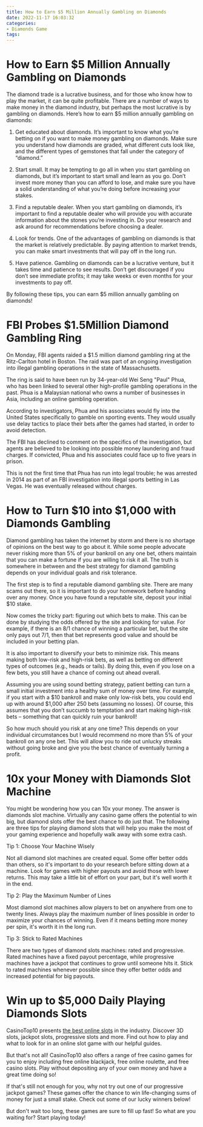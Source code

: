 ```yaml
---
title: How to Earn $5 Million Annually Gambling on Diamonds 
date: 2022-11-17 16:03:32
categories:
- Diamonds Game
tags:
---
```



#  How to Earn $5 Million Annually Gambling on Diamonds 

The diamond trade is a lucrative business, and for those who know how to play the market, it can be quite profitable. There are a number of ways to make money in the diamond industry, but perhaps the most lucrative is by gambling on diamonds. Here’s how to earn $5 million annually gambling on diamonds:

1. Get educated about diamonds. It’s important to know what you’re betting on if you want to make money gambling on diamonds. Make sure you understand how diamonds are graded, what different cuts look like, and the different types of gemstones that fall under the category of “diamond.”

2. Start small. It may be tempting to go all in when you start gambling on diamonds, but it’s important to start small and learn as you go. Don’t invest more money than you can afford to lose, and make sure you have a solid understanding of what you’re doing before increasing your stakes.

3. Find a reputable dealer. When you start gambling on diamonds, it’s important to find a reputable dealer who will provide you with accurate information about the stones you’re investing in. Do your research and ask around for recommendations before choosing a dealer.

4. Look for trends. One of the advantages of gambling on diamonds is that the market is relatively predictable. By paying attention to market trends, you can make smart investments that will pay off in the long run.

5. Have patience. Gambling on diamonds can be a lucrative venture, but it takes time and patience to see results. Don’t get discouraged if you don’t see immediate profits; it may take weeks or even months for your investments to pay off.

By following these tips, you can earn $5 million annually gambling on diamonds!

#  FBI Probes $1.5Million Diamond Gambling Ring 

On Monday, FBI agents raided a $1.5 million diamond gambling ring at the Ritz-Carlton hotel in Boston. The raid was part of an ongoing investigation into illegal gambling operations in the state of Massachusetts.

The ring is said to have been run by 34-year-old Wei Seng "Paul" Phua, who has been linked to several other high-profile gambling operations in the past. Phua is a Malaysian national who owns a number of businesses in Asia, including an online gambling operation.

According to investigators, Phua and his associates would fly into the United States specifically to gamble on sporting events. They would usually use delay tactics to place their bets after the games had started, in order to avoid detection.

The FBI has declined to comment on the specifics of the investigation, but agents are believed to be looking into possible money laundering and fraud charges. If convicted, Phua and his associates could face up to five years in prison.

This is not the first time that Phua has run into legal trouble; he was arrested in 2014 as part of an FBI investigation into illegal sports betting in Las Vegas. He was eventually released without charges.

#  How to Turn $10 into $1,000 with Diamonds Gambling 

Diamond gambling has taken the internet by storm and there is no shortage of opinions on the best way to go about it. While some people advocate never risking more than 5% of your bankroll on any one bet, others maintain that you can make a fortune if you are willing to risk it all. The truth is somewhere in between and the best strategy for diamond gambling depends on your individual goals and risk tolerance. 

The first step is to find a reputable diamond gambling site. There are many scams out there, so it is important to do your homework before handing over any money. Once you have found a reputable site, deposit your initial $10 stake.

Now comes the tricky part: figuring out which bets to make. This can be done by studying the odds offered by the site and looking for value. For example, if there is an 8/1 chance of winning a particular bet, but the site only pays out 7/1, then that bet represents good value and should be included in your betting plan.

It is also important to diversify your bets to minimize risk. This means making both low-risk and high-risk bets, as well as betting on different types of outcomes (e.g., heads or tails). By doing this, even if you lose on a few bets, you still have a chance of coming out ahead overall.

Assuming you are using sound betting strategy, patient betting can turn a small initial investment into a healthy sum of money over time. For example, if you start with a $10 bankroll and make only low-risk bets, you could end up with around $1,000 after 250 bets (assuming no losses). Of course, this assumes that you don’t succumb to temptation and start making high-risk bets – something that can quickly ruin your bankroll! 

So how much should you risk at any one time? This depends on your individual circumstances but I would recommend no more than 5% of your bankroll on any one bet. This will allow you to ride out unlucky streaks without going broke and give you the best chance of eventually turning a profit.

#  10x your Money with Diamonds Slot Machine 

You might be wondering how you can 10x your money. The answer is diamonds slot machine. Virtually any casino game offers the potential to win big, but diamond slots offer the best chance to do just that. The following are three tips for playing diamond slots that will help you make the most of your gaming experience and hopefully walk away with some extra cash.

Tip 1: Choose Your Machine Wisely

Not all diamond slot machines are created equal. Some offer better odds than others, so it's important to do your research before sitting down at a machine. Look for games with higher payouts and avoid those with lower returns. This may take a little bit of effort on your part, but it's well worth it in the end.

Tip 2: Play the Maximum Number of Lines

Most diamond slot machines allow players to bet on anywhere from one to twenty lines. Always play the maximum number of lines possible in order to maximize your chances of winning. Even if it means betting more money per spin, it's worth it in the long run.

Tip 3: Stick to Rated Machines

There are two types of diamond slots machines: rated and progressive. Rated machines have a fixed payout percentage, while progressive machines have a jackpot that continues to grow until someone hits it. Stick to rated machines whenever possible since they offer better odds and increased potential for big payouts.

#  Win up to $5,000 Daily Playing Diamonds Slots

CasinoTop10 presents <a href="https://www.casinotop10.net/online-slots/">the best online slots</a> in the industry. Discover 3D slots, jackpot slots, progressive slots and more. Find out how to play and what to look for in an online slot game with our helpful guides.

But that's not all! CasinoTop10 also offers a range of free casino games for you to enjoy including free online blackjack, free online roulette, and free casino slots. Play without depositing any of your own money and have a great time doing so!

If that's still not enough for you, why not try out one of our progressive jackpot games? These games offer the chance to win life-changing sums of money for just a small stake. Check out some of our lucky winners below!

But don't wait too long, these games are sure to fill up fast! So what are you waiting for? Start playing today!